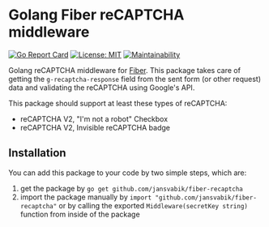 # Golang Fiber reCAPTCHA middleware

[![Go Report Card](https://goreportcard.com/badge/github.com/jansvabik/fiber-recaptcha)](https://goreportcard.com/report/github.com/jansvabik/fiber-recaptcha)
[![License: MIT](https://img.shields.io/badge/License-MIT-green.svg)](https://github.com/jansvabik/fiber-recaptcha/blob/master/LICENSE)
[![Maintainability](https://api.codeclimate.com/v1/badges/06a33ed30e237fa413ee/maintainability)](https://codeclimate.com/github/jansvabik/fiber-recaptcha/maintainability)

Golang reCAPTCHA middleware for [Fiber](https://github.com/gofiber/fiber). This package takes care of getting the `g-recaptcha-response` field from the sent form (or other request) data and validating the reCAPTCHA using Google's API.

This package should support at least these types of reCAPTCHA:

* reCAPTCHA V2, "I'm not a robot" Checkbox
* reCAPTCHA V2, Invisible reCAPTCHA badge

## Installation
You can add this package to your code by two simple steps, which are:

1. get the package by `go get github.com/jansvabik/fiber-recaptcha`
2. import the package manually by `import "github.com/jansvabik/fiber-recaptcha"` or by calling the exported `Middleware(secretKey string)` function from inside of the package
